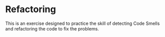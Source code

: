 # Refactoring
This is an exercise designed to practice the skill of detecting 
Code Smells and refactoring the code to fix the problems.
